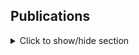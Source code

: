 ## Publications

<script type="text/javascript">
	var arxiv_authorid = "0000-0003-3383-1946";
	var arxiv_format = "arxiv";
</script>
<script type="text/javascript" src="https://arxiv.org/js/myarticles.js"></script>

<details>
<summary markdown="0">Click to show/hide section</summary>

**See my [Google Scholar](https://scholar.google.com/citations?user=JXw0_fEAAAAJ&hl=en), [arXiv](https://arxiv.org/search/?searchtype=author&query=Iosue+J+T)**

<div id="arxivfeed"></div>


</details>

